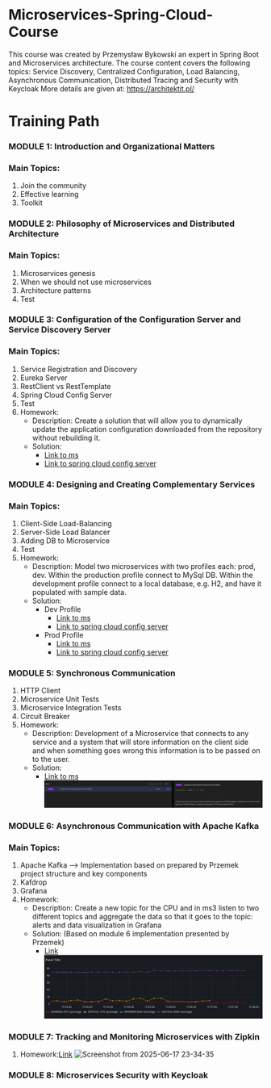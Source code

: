 # Microservices-Spring-Cloud-Course

This course was created by Przemysław Bykowski an expert in Spring Boot and Microservices architecture.
The course content covers the following topics: Service Discovery, Centralized Configuration, 
Load Balancing, Asynchronous Communication, Distributed Tracing and Security with Keycloak
More details are given at: https://architektit.pl/ 

# Training Path
### MODULE 1: Introduction and Organizational Matters
### **Main Topics**:
1. Join the community
2. Effective learning
3. Toolkit

### MODULE 2: Philosophy of Microservices and Distributed Architecture
### **Main Topics**:
1. Microservices genesis
2. When we should not use microservices
3. Architecture patterns
4. Test

### MODULE 3: Configuration of the Configuration Server and Service Discovery Server
### **Main Topics**:
1. Service Registration and Discovery
2. Eureka Server
3. RestClient vs RestTemplate
4. Spring Cloud Config Server
5. Test 
6. Homework:
   * Description: Create a solution that will allow you to dynamically update the application configuration downloaded from the repository without rebuilding it.
   * Solution: 
     * [Link to ms](https://github.com/APlazuk/module3-homework/blob/b8d16684ec256a16b821a34b19b056de7467e2dc/ms1/src/main/java/pl/aplazuk/ms1/config/ConfigServerPropertiesUpdate.java)
     * [Link to spring cloud config server](https://github.com/APlazuk/spring-cloud-config-server)

### MODULE 4: Designing and Creating Complementary Services
### **Main Topics**:
1. Client-Side Load-Balancing
2. Server-Side Load Balancer
3. Adding DB to Microservice
4. Test
5. Homework:
    * Description: Model two microservices with two profiles each: prod, dev.
      Within the production profile connect to MySql DB.
      Within the development profile connect to a local database, e.g. H2, and have it populated with sample data.
    * Solution:
      * Dev Profile
        * [Link to ms](https://github.com/APlazuk/module4-homework/tree/dev/)
        * [Link to spring cloud config server](https://github.com/APlazuk/spring-cloud-config-server/tree/feature-modul4-dev)
      * Prod Profile
        * [Link to ms](https://github.com/APlazuk/module4-homework/tree/prod)
        * [Link to spring cloud config server](https://github.com/APlazuk/spring-cloud-config-server/tree/feature-modul4-prod)
### MODULE 5: Synchronous Communication
1. HTTP Client
2. Microservice Unit Tests
3. Microservice Integration Tests
4. Circuit Breaker
5. Homework:
    * Description: Development of a Microservice that connects to any service and a system that will store information on the client side and when something goes wrong this information is to be passed on to the user.
    * Solution:
        * [Link to ms](https://github.com/APlazuk/module4-homework/blob/e61848cc6dd219008c1c04a2ae3cc91a84c842a9/product-client-ms/src/main/java/pl/aplazuk/productclientms/ProductClient.java)
![img.png](img.png)
### MODULE 6: Asynchronous Communication with Apache Kafka
### **Main Topics**:
1. Apache Kafka --> Implementation based on prepared by Przemek project structure and key components
2. Kafdrop
3. Grafana
4. Homework:
    * Description: Create a new topic for the CPU and in ms3 listen to two different topics and aggregate the data so that it goes to the topic: alerts and data visualization in Grafana
    * Solution: (Based on module 6 implementation presented by Przemek)
        * [Link](https://github.com/APlazuk/kafka-cpu-ram-monitor)
![img_1.png](img_1.png)
### MODULE 7: Tracking and Monitoring Microservices with Zipkin
1. Homework:[Link](https://github.com/APlazuk/modul7-zipkin)
   <img width="2168" height="1189" alt="Screenshot from 2025-06-17 23-34-35" src="https://github.com/user-attachments/assets/c75b2c54-d930-4608-a55a-970509423962" />

### MODULE 8: Microservices Security with Keycloak
